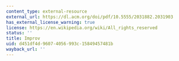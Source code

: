 ```yaml
---
content_type: external-resource
external_url: https://dl.acm.org/doi/pdf/10.5555/2031882.2031903
has_external_license_warning: true
license: https://en.wikipedia.org/wiki/All_rights_reserved
status: ''
title: Improv
uid: d451df4d-9607-4056-993c-15849457481b
wayback_url: ''
---
```

